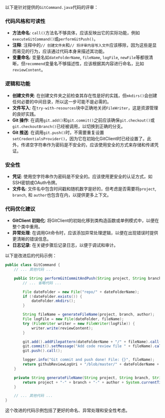 以下是针对提供的`GitCommand.java`代码的评审：

### 代码风格和可读性
- **方法命名**: `call()`方法名不够具体，应该反映出它的实际功能，例如`executeGitCommand()`或`performGitPush()`。
- **注释**: 注释中的`// 创建文件夹`和`// 将评审内容写入文件`应该移除，因为这些是显而易见的行为，应该通过代码本身来描述其功能。
- **变量命名**: 变量名如`dateFolderName`, `fileName`, `logFile`, `newFile`等都很清晰，但`recommend`变量名不够描述性，应该根据其内容进行命名，比如`reviewContent`。

### 逻辑和功能
- **创建文件夹**: 在创建文件夹之前检查其存在性是好的实践，但`mkdirs()`会创建任何必要的中间目录，所以这一步可能不是必需的。
- **文件写入**: 在`try-with-resources`块中正确地关闭`FileWriter`，这是资源管理的良好实践。
- **Git 操作**: 在调用`git.add()`和`git.commit()`之前应该确保`git.checkout()`或`git.checkoutBranch()`已经被调用，以切换到正确的分支。
- **Git 推送**: 在调用`git.push()`时，不需要重复设置`setCredentialsProvider()`，因为它在初始化GitClient时已经设置了。此外，传递空字符串作为密码是不安全的，应该使用安全的方式来存储和传递凭证。

### 安全性
- **凭证**: 使用空字符串作为密码是不安全的。应该使用更安全的认证方式，如SSH密钥或OAuth令牌。
- **文件名**: 文件名中包含时间戳和随机数字是好的，但考虑是否需要将`project`, `branch`, 和 `author`也包含在内，以提供更多上下文。

### 代码优化建议
- **GitClient 初始化**: 将GitClient的初始化移到类构造函数或单例模式中，以便在整个类中重用。
- **异常处理**: 在调用Git命令时，应该添加异常处理逻辑，以便在出现错误时提供更清晰的错误信息。
- **日志记录**: 在关键步骤后记录日志，以便于调试和审计。

以下是改进后的代码示例：

```java
public class GitCommand {
    // ... 其他代码 ...

    public String performGitCommitAndPush(String project, String branch, String author, String reviewContent, String githubToken, String githubReviewLogUri) {
        // ... 省略代码 ...

        File dateFolder = new File("repo/" + dateFolderName);
        if (!dateFolder.exists()) {
            dateFolder.mkdirs();
        }

        String fileName = generateFileName(project, branch, author);
        File logFile = new File(dateFolder, fileName);
        try (FileWriter writer = new FileWriter(logFile)) {
            writer.write(reviewContent);
        }

        git.add().addFilepattern(dateFolderName + "/" + fileName).call();
        git.commit().setMessage("Add code review file " + fileName).call();
        git.push().call();

        logger.info("Git commit and push done! File: {}", fileName);
        return githubReviewLogUri + "/blob/master/" + dateFolderName + "/" + fileName;
    }

    private String generateFileName(String project, String branch, String author) {
        return project + "-" + branch + "-" + author + System.currentTimeMillis() + "-" + RandomStringUtils.randomNumeric(4) + ".md";
    }

    // ... 其他代码 ...
}
```

这个改进的代码示例包括了更好的命名、异常处理和安全性考虑。